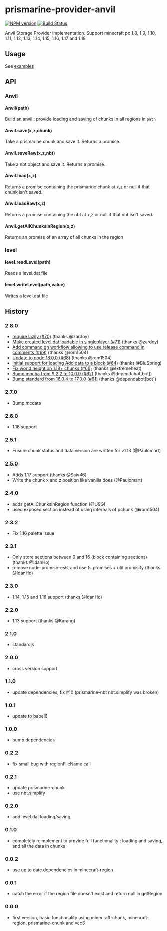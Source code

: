 # prismarine-provider-anvil
[![NPM version](https://img.shields.io/npm/v/prismarine-provider-anvil.svg)](http://npmjs.com/package/prismarine-provider-anvil)
[![Build Status](https://github.com/PrismarineJS/prismarine-provider-anvil/workflows/CI/badge.svg)](https://github.com/PrismarineJS/prismarine-provider-anvil/actions?query=workflow%3A%22CI%22)

Anvil Storage Provider implementation. Support minecraft pc 1.8, 1.9, 1.10, 1.11, 1.12, 1.13, 1.14, 1.15, 1.16, 1.17 and 1.18

## Usage

See [examples](examples)

## API

### Anvil

#### Anvil(path)
Build an anvil : provide loading and saving of chunks in all regions in `path`

#### Anvil.save(x,z,chunk)

Take a prismarine chunk and save it. Returns a promise.

#### Anvil.saveRaw(x,z,nbt)

Take a nbt object and save it. Returns a promise.

#### Anvil.load(x,z)

Returns a promise containing the prismarine chunk at x,z or null if that chunk isn't saved.

#### Anvil.loadRaw(x,z)

Returns a promise containing the nbt at x,z or null if that nbt isn't saved.

#### Anvil.getAllChunksInRegion(x,z)

Returns an promise of an array of all chunks in the region

### level

#### level.readLevel(path)

Reads a level.dat file

#### level.writeLevel(path,value)

Writes a level.dat file

## History

### 2.8.0
* [require lazily (#70)](https://github.com/PrismarineJS/prismarine-provider-anvil/commit/257f7fd2d995a54fe7e275909b264be106b95063) (thanks @zardoy)
* [Make created level.dat loadable in singleplayer (#71)](https://github.com/PrismarineJS/prismarine-provider-anvil/commit/2638bec1e8bca925e87a8a6a6b945417724fc4a1) (thanks @zardoy)
* [Add command gh workflow allowing to use release command in comments (#69)](https://github.com/PrismarineJS/prismarine-provider-anvil/commit/f3881cb11db3dbcfd6173bc32b89fb6d07da6185) (thanks @rom1504)
* [Update to node 18.0.0 (#68)](https://github.com/PrismarineJS/prismarine-provider-anvil/commit/68766beea0001a7e4833e086ebb903cd410c1eb6) (thanks @rom1504)
* [Initial support for loading Add data to a block (#64)](https://github.com/PrismarineJS/prismarine-provider-anvil/commit/8255f87a888e61c1b75089285e723c731e9e01c4) (thanks @BluSpring)
* [Fix world height on 1.18+ chunks (#66)](https://github.com/PrismarineJS/prismarine-provider-anvil/commit/59c1d72373f5c0b2d81a0618127e1e32f53ae135) (thanks @extremeheat)
* [Bump mocha from 9.2.2 to 10.0.0 (#62)](https://github.com/PrismarineJS/prismarine-provider-anvil/commit/e5814c0fc139fdc6b419f846d8a7d4083fe07edf) (thanks @dependabot[bot])
* [Bump standard from 16.0.4 to 17.0.0 (#61)](https://github.com/PrismarineJS/prismarine-provider-anvil/commit/c2b4199f6fbd6569f3b859b652a3756cf4cc0a61) (thanks @dependabot[bot])

### 2.7.0

* Bump mcdata

### 2.6.0

* 1.18 support

### 2.5.1

* Ensure chunk status and data version are written for v1.13 (@Paulomart)

### 2.5.0

* Adds 1.17 support (thanks @Saiv46)
* Write the chunk x and z position like vanilla does (@Paulomart)

### 2.4.0

* adds getAllChunksInRegion function (@U9G)
* used exposed section instead of using internals of pchunk (@rom1504)

### 2.3.2

* Fix 1.16 palette issue

### 2.3.1

* Only store sections between 0 and 16 (block containing sections) (thanks @IdanHo)
* remove node-promise-es6, and use fs.promises + util.promisify (thanks @IdanHo)

### 2.3.0

* 1.14, 1.15 and 1.16 support (thanks @IdanHo)

### 2.2.0

* 1.13 support (thanks @Karang)

### 2.1.0

* standardjs

### 2.0.0

* cross version support

### 1.1.0

* update dependencies, fix #10 (prismarine-nbt nbt.simplify was broken)

### 1.0.1

* update to babel6

### 1.0.0

* bump dependencies

### 0.2.2

* fix small bug with regionFileName call

### 0.2.1

* update prismarine-chunk
* use nbt.simplify

### 0.2.0

* add level.dat loading/saving

### 0.1.0

* completely reimplement to provide full functionality :  loading and saving, and all the data in chunks

### 0.0.2

* use up to date dependencies in minecraft-region

### 0.0.1

* catch the error if the region file doesn't exist and return null in getRegion

### 0.0.0

* first version, basic functionality using minecraft-chunk, minecraft-region, prismarine-chunk and vec3
